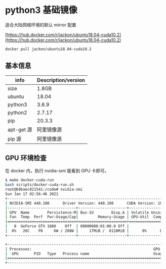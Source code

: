 # python3 基础镜像

适合大陆网络环境的默认 mirror 配置

[https://hub.docker.com/r/jackon/ubuntu18.04-cuda10.2](https://hub.docker.com/r/jackon/ubuntu18.04-cuda10.2)

```bash
docker pull jackon/ubuntu18.04-cuda10.2
```


## 基本信息


| info | Description/version |
| --- | --- |
| size | 1.8GB |
| ubuntu | 18.04 |
| python3 | 3.6.9 |
| python2 | 2.7.17 |
| pip | 20.3.3 |
| apt-get 源 | 阿里镜像源 |
| pip 源 | 阿里镜像源 |


## GPU 环境检查

在 docker 内，执行 nvidia-smi 能看到 GPU 卡即可。

```bash
$ make docker-cuda-run
bash scripts/docker-cuda-run.sh
root@b9baec021541:/code# nvidia-smi
Sun Jan 17 02:56:46 2021
+-----------------------------------------------------------------------------+
| NVIDIA-SMI 440.100      Driver Version: 440.100      CUDA Version: 10.2     |
|-------------------------------+----------------------+----------------------+
| GPU  Name        Persistence-M| Bus-Id        Disp.A | Volatile Uncorr. ECC |
| Fan  Temp  Perf  Pwr:Usage/Cap|         Memory-Usage | GPU-Util  Compute M. |
|===============================+======================+======================|
|   0  GeForce GTX 1080    Off  | 00000000:01:00.0 Off |                  N/A |
|  0%   26C    P8     6W / 200W |     17MiB /  8118MiB |      0%      Default |
+-------------------------------+----------------------+----------------------+

+-----------------------------------------------------------------------------+
| Processes:                                                       GPU Memory |
|  GPU       PID   Type   Process name                             Usage      |
|=============================================================================|
+-----------------------------------------------------------------------------+
```
